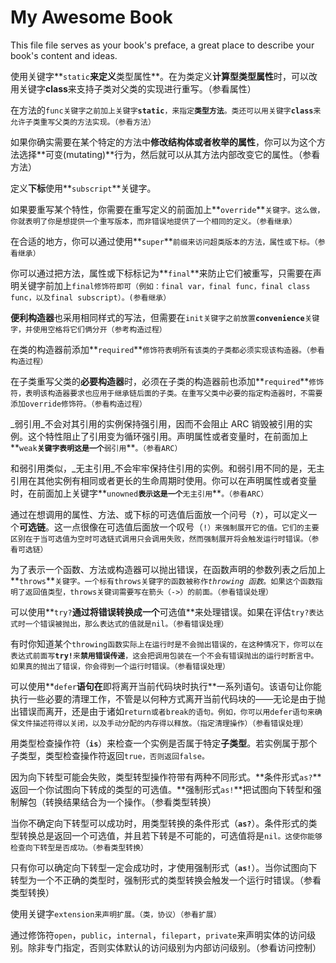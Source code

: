 # My Awesome Book

This file file serves as your book's preface, a great place to describe your book's content and ideas.

使用关键字**`static`**来定义**类型属性**。在为类定义**计算型类型属性**时，可以改用关键字**class**来支持子类对父类的实现进行重写。（参看属性）

在方法的`func关键字之前加上关键字`**`static`**`，来指定`**`类型方法`**`。类还可以用关键字`**`class`**`来允许子类重写父类的方法实现。（参看方法）`

如果你确实需要在某个特定的方法中**修改结构体或者枚举的属性**，你可以为这个方法选择**可变\(mutating\)**行为，然后就可以从其方法内部改变它的属性。（参看方法）

定义**下标**使用**`subscript`**关键字。

如果要重写某个特性，你需要在重写定义的前面加上**`override`**`关键字。这么做，你就表明了你是想提供一个重写版本，而非错误地提供了一个相同的定义。（参看继承）`

在合适的地方，你可以通过使用**`super`**`前缀来访问超类版本的方法，属性或下标。（参看继承）`

你可以通过把方法，属性或下标标记为**`final`**来防止它们被重写，只需要在声明关键字前加上`final修饰符即可（例如：final var，final func，final class func，以及final subscript）。(参看继承）`

**便利构造器**也采用相同样式的写法，但需要在`init关键字之前放置`**`convenience`**`关键字，并使用空格将它们俩分开（参考构造过程）`

在类的构造器前添加**`required`**`修饰符表明所有该类的子类都必须实现该构造器。（参看构造过程）`

在子类重写父类的**必要构造器**时，必须在子类的构造器前也添加**`required`**`修饰符，表明该构造器要求也应用于继承链后面的子类。在重写父类中必要的指定构造器时，不需要添加override修饰符。（参看构造过程）`

_弱引用_不会对其引用的实例保持强引用，因而不会阻止 ARC 销毁被引用的实例。这个特性阻止了引用变为循环强引用。声明属性或者变量时，在前面加上**`weak`**`关键字表明这是一个`**`弱引用`**`。（参看ARC）`

和弱引用类似，_无主引用_不会牢牢保持住引用的实例。和弱引用不同的是，无主引用在其他实例有相同或者更长的生命周期时使用。你可以在声明属性或者变量时，在前面加上关键字**`unowned`**`表示这是一个`**`无主引用`**`。（参看ARC）`

通过在想调用的属性、方法、或下标的可选值后面放一个问号（**`?`**），可以定义一个**可选链**。这一点很像在可选值后面放一个叹号（`!）来强制展开它的值。它们的主要区别在于当可选值为空时可选链式调用只会调用失败，然而强制展开将会触发运行时错误。（参看可选链）`

为了表示一个函数、方法或构造器可以抛出错误，在函数声明的参数列表之后加上**`throws`**`关键字。一个标有throws关键字的函数被称作`_`throwing 函数`_`。如果这个函数指明了返回值类型，throws关键词需要写在箭头（->）的前面。（参看错误处理）`

可以使用**`try?`**通过将错误转换成一个**可选值**来处理错误。如果在评估`try?表达式时一个错误被抛出，那么表达式的值就是nil。（参看错误处理）`

有时你知道某个`throwing函数实际上在运行时是不会抛出错误的，在这种情况下，你可以在表达式前面写`**`try!`**`来`**`禁用错误传递`**`，这会把调用包装在一个不会有错误抛出的运行时断言中。如果真的抛出了错误，你会得到一个运行时错误。（参看错误处理）`

可以使用**`defer`**语句在**即将离开当前代码块时执行**一系列语句。该语句让你能执行一些必要的清理工作，不管是以何种方式离开当前代码块的——无论是由于抛出错误而离开，还是由于诸如`return或者break的语句。例如，你可以用defer语句来确保文件描述符得以关闭，以及手动分配的内存得以释放。（指定清理操作）（参看错误处理）`

用类型检查操作符（**`is`**）来检查一个实例是否属于特定**子类型**。若实例属于那个子类型，类型检查操作符返回`true，否则返回false。`

因为向下转型可能会失败，类型转型操作符带有两种不同形式。**条件形式`as?`**返回一个你试图向下转成的类型的可选值。**强制形式`as!`**把试图向下转型和强制解包（转换结果结合为一个操作。（参看类型转换）

当你不确定向下转型可以成功时，用类型转换的条件形式（**`as?`**）。条件形式的类型转换总是返回一个可选值，并且若下转是不可能的，可选值将是`nil。这使你能够检查向下转型是否成功。（参看类型转换）`

只有你可以确定向下转型一定会成功时，才使用强制形式（**`as!`**）。当你试图向下转型为一个不正确的类型时，强制形式的类型转换会触发一个运行时错误。（参看类型转换）

使用关键字`extension来声明扩展。（类，协议）（参看扩展）`





通过修饰符`open`，`public`，`internal`，`filepart`，`private`来声明实体的访问级别。除非专门指定，否则实体默认的访问级别为内部访问级别。（参看访问控制）

